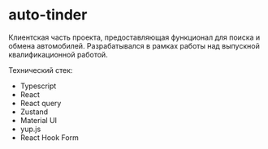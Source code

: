 # auto-tinder
Клиентская часть проекта, предоставляющая функционал для поиска и обмена автомобилей. Разрабатывался в рамках работы над выпускной квалификационной работой.

Технический стек:
+ Typescript
+ React
+ React query
+ Zustand
+ Material UI
+ yup.js
+ React Hook Form
